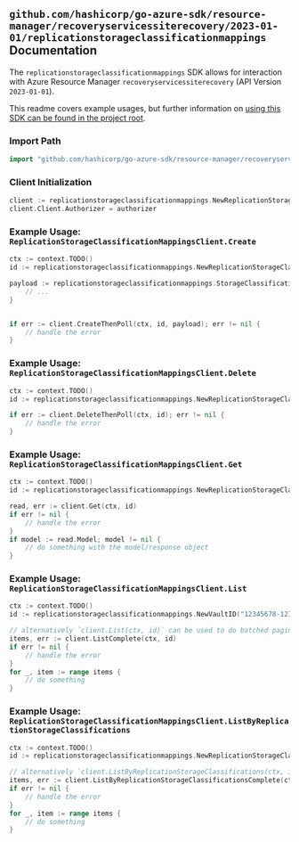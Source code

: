 
## `github.com/hashicorp/go-azure-sdk/resource-manager/recoveryservicessiterecovery/2023-01-01/replicationstorageclassificationmappings` Documentation

The `replicationstorageclassificationmappings` SDK allows for interaction with Azure Resource Manager `recoveryservicessiterecovery` (API Version `2023-01-01`).

This readme covers example usages, but further information on [using this SDK can be found in the project root](https://github.com/hashicorp/go-azure-sdk/tree/main/docs).

### Import Path

```go
import "github.com/hashicorp/go-azure-sdk/resource-manager/recoveryservicessiterecovery/2023-01-01/replicationstorageclassificationmappings"
```


### Client Initialization

```go
client := replicationstorageclassificationmappings.NewReplicationStorageClassificationMappingsClientWithBaseURI("https://management.azure.com")
client.Client.Authorizer = authorizer
```


### Example Usage: `ReplicationStorageClassificationMappingsClient.Create`

```go
ctx := context.TODO()
id := replicationstorageclassificationmappings.NewReplicationStorageClassificationMappingID("12345678-1234-9876-4563-123456789012", "example-resource-group", "vaultValue", "replicationFabricValue", "replicationStorageClassificationValue", "replicationStorageClassificationMappingValue")

payload := replicationstorageclassificationmappings.StorageClassificationMappingInput{
	// ...
}


if err := client.CreateThenPoll(ctx, id, payload); err != nil {
	// handle the error
}
```


### Example Usage: `ReplicationStorageClassificationMappingsClient.Delete`

```go
ctx := context.TODO()
id := replicationstorageclassificationmappings.NewReplicationStorageClassificationMappingID("12345678-1234-9876-4563-123456789012", "example-resource-group", "vaultValue", "replicationFabricValue", "replicationStorageClassificationValue", "replicationStorageClassificationMappingValue")

if err := client.DeleteThenPoll(ctx, id); err != nil {
	// handle the error
}
```


### Example Usage: `ReplicationStorageClassificationMappingsClient.Get`

```go
ctx := context.TODO()
id := replicationstorageclassificationmappings.NewReplicationStorageClassificationMappingID("12345678-1234-9876-4563-123456789012", "example-resource-group", "vaultValue", "replicationFabricValue", "replicationStorageClassificationValue", "replicationStorageClassificationMappingValue")

read, err := client.Get(ctx, id)
if err != nil {
	// handle the error
}
if model := read.Model; model != nil {
	// do something with the model/response object
}
```


### Example Usage: `ReplicationStorageClassificationMappingsClient.List`

```go
ctx := context.TODO()
id := replicationstorageclassificationmappings.NewVaultID("12345678-1234-9876-4563-123456789012", "example-resource-group", "vaultValue")

// alternatively `client.List(ctx, id)` can be used to do batched pagination
items, err := client.ListComplete(ctx, id)
if err != nil {
	// handle the error
}
for _, item := range items {
	// do something
}
```


### Example Usage: `ReplicationStorageClassificationMappingsClient.ListByReplicationStorageClassifications`

```go
ctx := context.TODO()
id := replicationstorageclassificationmappings.NewReplicationStorageClassificationID("12345678-1234-9876-4563-123456789012", "example-resource-group", "vaultValue", "replicationFabricValue", "replicationStorageClassificationValue")

// alternatively `client.ListByReplicationStorageClassifications(ctx, id)` can be used to do batched pagination
items, err := client.ListByReplicationStorageClassificationsComplete(ctx, id)
if err != nil {
	// handle the error
}
for _, item := range items {
	// do something
}
```

